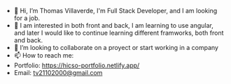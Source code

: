 - 👋 Hi, I’m Thomas Villaverde, I'm Full Stack Developer, and I am looking for a job.
- 👀 I am interested in both front and back, I am learning to use angular, and later I would like to continue learning different framworks, both front and back.
- 💞️ I’m looking to collaborate on a proyect or start working in a company
- 📫 How to reach me: 
- Portfolio: https://hicso-portfolio.netlify.app/
- Email: tv21102000@gmail.com

<!---
hicso21/hicso21 is a ✨ special ✨ repository because its `README.md` (this file) appears on your GitHub profile.
You can click the Preview link to take a look at your changes.
--->
